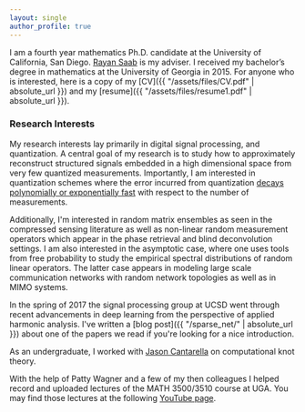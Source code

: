 ```yaml
--- 
layout: single
author_profile: true
---
```


I am a fourth year mathematics Ph.D. candidate at the University
of California, San Diego. [Rayan Saab](http://www.math.ucsd.edu/~rsaab/) is my adviser.
I received my bachelor’s degree in mathematics at the University of Georgia in 2015.
For anyone who is interested, here is a copy of my [CV]({{ "/assets/files/CV.pdf" | absolute_url }}) and my [resume]({{ "/assets/files/resume1.pdf" | absolute_url }}).

### Research Interests
My research interests lay primarily in digital signal processing, and quantization. 
A central goal of my research is to study how to approximately reconstruct structured signals embedded in a high dimensional space
from very few quantized measurements. Importantly, I am interested in quantization schemes where the error incurred from
quantization [decays polynomially or exponentially fast](https://elybrand.github.io//quantization/) with respect to the number of measurements.

Additionally, I'm interested in random matrix ensembles as seen in the compressed sensing literature as 
well as non-linear random measurement operators which appear in the phase retrieval and blind deconvolution settings.
I am also interested in the asymptotic case, where one uses tools from free probability
to study the empirical spectral distributions of random linear operators. The latter case appears
in modeling large scale communication networks with random network topologies as well as in MIMO systems.

In the spring of 2017 the signal processing group at UCSD went through recent advancements in deep learning
from the perspective of applied harmonic analysis. I've written a [blog post]({{ "/sparse_net/" | absolute_url }}) about one of the papers
we read if you're looking for a nice introduction.

As an undergraduate, I worked with [Jason Cantarella](https://www.jasoncantarella.com/wordpress/)
on computational knot theory.

With the help of Patty Wagner and a few of my then colleagues I helped record and uploaded lectures of the MATH 3500/3510 course at UGA. You may find those lectures at the following [YouTube page](https://www.youtube.com/channel/UCp9W-et2Zbx7u5_VMiXGtPQ).